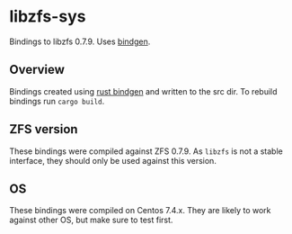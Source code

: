 # libzfs-sys

Bindings to libzfs 0.7.9. Uses [bindgen](https://github.com/rust-lang-nursery/rust-bindgen).

## Overview

Bindings created using [rust bindgen](https://github.com/rust-lang-nursery/rust-bindgen) and written
to the src dir. To rebuild bindings run `cargo build`.

## ZFS version

These bindings were compiled against ZFS 0.7.9. As `libzfs` is not a stable interface,
they should only be used against this version.

## OS

These bindings were compiled on Centos 7.4.x. They are likely to work against other
OS, but make sure to test first.
